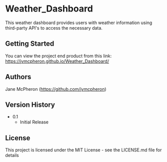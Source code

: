 # Weather_Dashboard

This weather dashboard provides users with weather information using third-party API's to access the necessary data.

## Getting Started

You can view the project end product from this link: https://jvmcpheron.github.io/Weather_Dashboard/

## Authors

Jane McPheron (https://github.com/jvmcpheron)

## Version History

* 0.1
    * Initial Release

## License

This project is licensed under the MIT License - see the LICENSE.md file for details

